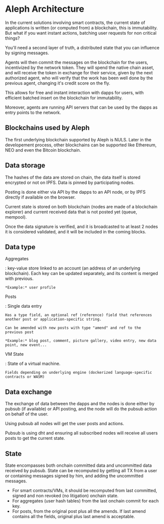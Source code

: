 # Aleph Architecture

In the current solutions involving smart contracts, the current state of applications is written (or computed from) a blockchain, this is immutability. But what if you want instant actions, batching user requests for non critical things?

You'll need a second layer of truth, a distributed state that you can influence by signing messages.

Agents will then commit the messages on the blockchain for the users, incentivized by the network token. They will spend the native chain asset, and will receive the token in exchange for their service, given by the next authorized agent, who will verify that the work has been well done by the previous agent, changing it's credit score on the fly.

This allows for free and instant interaction with dapps for users, with efficient batched insert on the blockchain for immutability.

Moreover, agents are running API servers that can be used by the dapps as entry points to the network.

## Blockchains used by Aleph

The first underlying blockchain supported by Aleph is NULS. Later in the developement process, other blockchains can be supported like Ethereum, NEO and even the Bitcoin blockchain.

## Data storage

The hashes of the data are stored on chain, the data itself is stored encrypted or not on IPFS. Data is pinned by participating nodes.

Posting is done either via API by the dapps to an API node, or by IPFS directly if available on the browser.

Current state is stored on both blockchain (nodes are made of a blockchain explorer) and current received data that is not posted yet (queue, mempool).

Once the data signature is verified, and it is broadcasted to at least 2 nodes it is considered validated, and it will be included in the coming blocks.

## Data type

Aggregates

:          key-value store linked to an account (an address of an underlying blockchain).
    Each key can be updated separately, and its content is merged with previous.
    
    *Example:* user profile

Posts

:          Single data entry
    
    Has a type field, an optional ref (reference) field that references another post or application-specific string.
    
    Can be amended with new posts with type "amend" and ref to the previous post
    
    *Example:* blog post, comment, picture gallery, video entry, new data point, new event...

VM State

:          State of a virtual machine.
    
    Fields depending on underlying engine (dockerized language-specific contracts or WASM)

## Data exchange

The exchange of data between the dapps and the nodes is done either by pubsub (if available) or API posting, and the node will do the pubsub action on behalf of the user.

Using pubsub all nodes will get the user posts and actions.

Pubsub is using dht and ensuring all subscribed nodes will receive all users posts to get the current state.


## State

State encompasses both onchain committed data and uncommitted data received by pubsub. State can be recomputed by getting all TX from a user or containing messages signed by him, and adding the uncommitted messages.

- For smart contracts/VMs, it should be recomputed from last committed, signed and non revoked (no litigation) onchain state.
- For aggregates (user hash tables) from the last onchain commit for each key.
- For posts, from the original post plus all the amends. If last amend contains all the fields, original plus last amend is acceptable.

